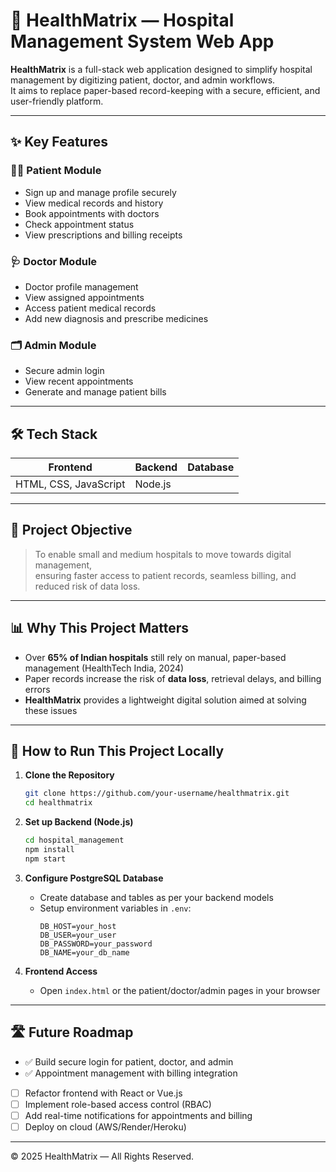 # 🏥 HealthMatrix — Hospital Management System Web App

**HealthMatrix** is a full-stack web application designed to simplify hospital management by digitizing patient, doctor, and admin workflows.  
It aims to replace paper-based record-keeping with a secure, efficient, and user-friendly platform.

---

## ✨ Key Features

### 👩‍⚕️ Patient Module
- Sign up and manage profile securely
- View medical records and history
- Book appointments with doctors
- Check appointment status
- View prescriptions and billing receipts

### 🩺 Doctor Module
- Doctor profile management
- View assigned appointments
- Access patient medical records
- Add new diagnosis and prescribe medicines

### 🗂️ Admin Module
- Secure admin login
- View recent appointments
- Generate and manage patient bills

---

## 🛠️ Tech Stack

| Frontend  | Backend | Database |
|-----------|---------|----------|
| HTML, CSS, JavaScript | Node.js

---

## 🎯 Project Objective

> To enable small and medium hospitals to move towards digital management,  
> ensuring faster access to patient records, seamless billing, and reduced risk of data loss.

---

## 📊 Why This Project Matters

- Over **65% of Indian hospitals** still rely on manual, paper-based management (HealthTech India, 2024)
- Paper records increase the risk of **data loss**, retrieval delays, and billing errors
- **HealthMatrix** provides a lightweight digital solution aimed at solving these issues  

---

## 🚀 How to Run This Project Locally

1. **Clone the Repository**
   ```bash
   git clone https://github.com/your-username/healthmatrix.git
   cd healthmatrix
   ```

2. **Set up Backend (Node.js)**
   ```bash
   cd hospital_management
   npm install
   npm start
   ```

3. **Configure PostgreSQL Database**  
   - Create database and tables as per your backend models  
   - Setup environment variables in `.env`:
     ```
     DB_HOST=your_host
     DB_USER=your_user
     DB_PASSWORD=your_password
     DB_NAME=your_db_name
     ```

4. **Frontend Access**  
   - Open `index.html` or the patient/doctor/admin pages in your browser  

---

## 🛣️ Future Roadmap
- ✅ Build secure login for patient, doctor, and admin  
- ✅ Appointment management with billing integration  
- [ ] Refactor frontend with React or Vue.js  
- [ ] Implement role-based access control (RBAC)  
- [ ] Add real-time notifications for appointments and billing  
- [ ] Deploy on cloud (AWS/Render/Heroku)

---

© 2025 HealthMatrix — All Rights Reserved.

